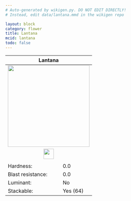 ```yaml
---
# Auto-generated by wikigen.py. DO NOT EDIT DIRECTLY!
# Instead, edit data/lantana.mmd in the wikigen repo

layout: block
category: flower
title: Lantana
mcid: lantana
todo: false
---
```


<table class="block-info"><thead><tr>
<th colspan=2>Lantana</th>
</tr></thead><tbody><tr>
<tr><td colspan=2 style="text-align:center"><img src="/allotment/img/textures/allotment/lantana.png" width="256" height="256" alt="" class="preview-icon"></td></tr>
<tr><td colspan=2 style="text-align:center"><img src="/allotment/img/inventory_textures/allotment/lantana.png" width="32" height="32" alt="" class="inventory-icon"></td></tr>
<tr><td colspan=2 style="text-align:center"><span class="tool-info tool-none tool-level-0" title="Does not require or break faster with any tool"></span></td></tr>
<tr><td>Hardness:</td><td>0.0</td></tr>
<tr><td>Blast resistance:</td><td>0.0</td></tr>
<tr><td>Luminant:</td><td>No</td></tr>
<tr><td>Stackable:</td><td>Yes (64)</td></tr>
</tr></tbody></table>

